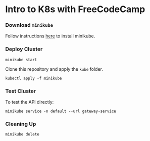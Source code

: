 # Intro to K8s with FreeCodeCamp

### Download `minikube`
Follow instructions [here](https://v1-18.docs.kubernetes.io/docs/tasks/tools/install-minikube/) to install minikube.

### Deploy Cluster
```
minikube start
```
Clone this repository and apply the `kube` folder.
```
kubectl apply -f minikube
```

### Test Cluster
To test the API directly:
```
minikube service -n default --url gateway-service
```

### Cleaning Up
```
minikube delete
```
